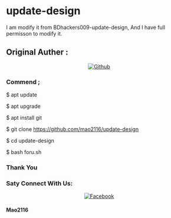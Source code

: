 # update-design
I am modify it from BDhackers009-update-design, And I have full permisson to modify it.
## Original Auther :


<p align="center">
<a href="https://github.com/Bdhackers009/update-design"><img title="Github" src="https://img.shields.io/badge/BD-hackers009-brightgreen?style=for-the-badge&logo=github"></a> 
</p>

### Commend ;

$ apt update

$ apt upgrade 

$ apt install git

$ git clone https://github.com/mao2116/update-design

$ cd update-design

$ bash foru.sh

### Thank You 


### Saty Connect With Us:


<p align="center">
<a href="https://www.facebook.com/ekramul.hassan.79827"><img title="Facebook" src="https://img.shields.io/badge/Facebook-grey?style=for-the-badge&logo=facebook"></a> 
</p>

#### Mao2116
